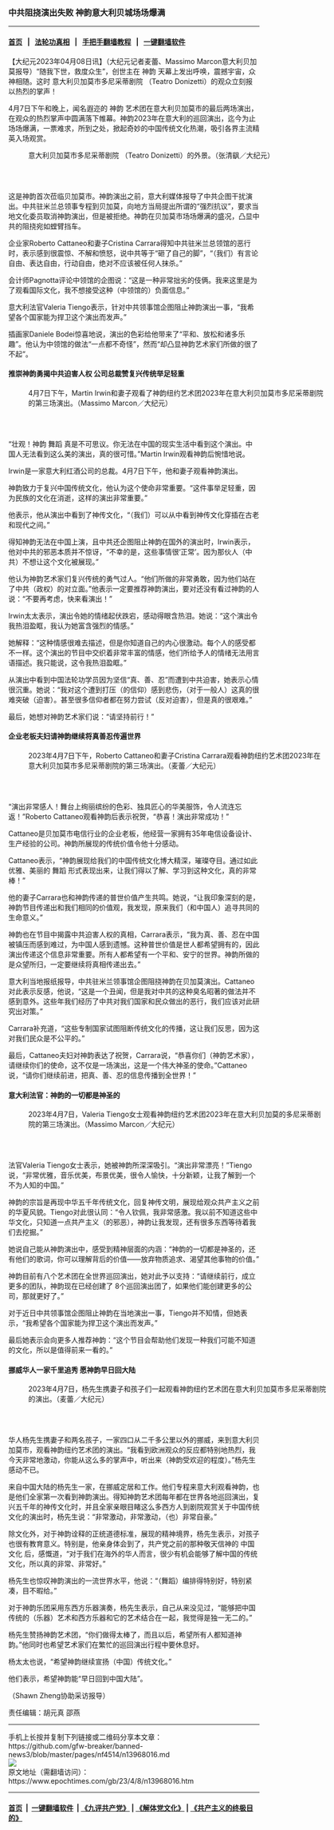 ### 中共阻挠演出失败 神韵意大利贝城场场爆满
------------------------

#### [首页](https://github.com/gfw-breaker/banned-news3/blob/master/README.md) &nbsp;&nbsp;|&nbsp;&nbsp; [法轮功真相](https://github.com/begood0513/basic/blob/master/README.md)  &nbsp;&nbsp;|&nbsp;&nbsp; [手把手翻墙教程](https://github.com/gfw-breaker/guides/wiki)  &nbsp;&nbsp;|&nbsp;&nbsp; [一键翻墙软件](https://github.com/gfw-breaker/nogfw/blob/master/README.md)  



<div><p>
 【大纪元2023年04月08日讯】（大纪元记者麦蕾、Massimo Marcon意大利贝加莫报导）“随我下世，救度众生”，创世主在
 <ok href="https://www.epochtimes.com/gb/tag/%E7%A5%9E%E9%9F%B5.html">
  神韵
 </ok>
 天幕上发出呼唤，震撼宇宙，众神相随。这时
 <ok href="https://www.epochtimes.com/gb/tag/%E6%84%8F%E5%A4%A7%E5%88%A9%E8%B4%9D%E5%8A%A0%E8%8E%AB%E5%B8%82%E5%A4%9A%E5%B0%BC%E9%87%87%E8%92%82%E5%89%A7%E9%99%A2.html">
  意大利贝加莫市多尼采蒂剧院
 </ok>
 （Teatro Donizetti）的观众立刻报以热烈的掌声！
</p>
<p>
 4月7日下午和晚上，闻名遐迩的
 <ok href="https://www.epochtimes.com/gb/tag/%E7%A5%9E%E9%9F%B5.html">
  神韵
 </ok>
 艺术团在意大利贝加莫市的最后两场演出，在观众的热烈掌声中圆满落下帷幕。神韵2023年在意大利的巡回演出，迄今为止场场爆满，一票难求，所到之处，掀起奇妙的中国传统文化热潮，吸引各界主流精英入场观赏。
</p>
<figure aria-describedby="caption-attachment-13968044" class="wp-caption aligncenter" id="attachment_13968044" style="width: 600px">
 <ok href="https://i.epochtimes.com/assets/uploads/2023/04/id13968044-230405193259100731.jpg" target="_blank">
  <img alt="" class="size-large wp-image-13968044" src="https://i.epochtimes.com/assets/uploads/2023/04/id13968044-230405193259100731-600x400.jpg" title=""/>
 </ok>
 <br/><figcaption class="wp-caption-text" id="caption-attachment-13968044">
  <ok href="https://www.epochtimes.com/gb/tag/%E6%84%8F%E5%A4%A7%E5%88%A9%E8%B4%9D%E5%8A%A0%E8%8E%AB%E5%B8%82%E5%A4%9A%E5%B0%BC%E9%87%87%E8%92%82%E5%89%A7%E9%99%A2.html">
   意大利贝加莫市多尼采蒂剧院
  </ok>
  （Teatro Donizetti）的外景。（张清飖／大纪元）
 </figcaption><br/>
</figure><br/>
<p>
 这是神韵首次莅临贝加莫市。神韵演出之前，意大利媒体报导了中共企图干扰演出。中共驻米兰总领事专程到贝加莫，向地方当局提出所谓的“强烈抗议”，要求当地文化委员取消神韵演出，但是被拒绝。神韵在贝加莫市场场爆满的盛况，凸显中共的阻挠宛如螳臂挡车。
</p>
<p>
 企业家Roberto Cattaneo和妻子Cristina Carrara得知中共驻米兰总领馆的恶行时，表示感到很震惊、不解和愤怒，说中共等于“砸了自己的脚”，“（我们）有言论自由、表达自由，行动自由，绝对不应该被任何人抹杀。”
</p>
<p>
 会计师Pagnotta评论中领馆的企图说：“这是一种非常拙劣的伎俩。我来这里是为了观看国际文化，我不想接受这种（中领馆的）负面信息。”
</p>
<p>
 意大利法官Valeria Tiengo表示，针对中共领事馆企图阻止神韵演出一事，“我希望各个国家能为捍卫这个演出而发声。”
</p>
<p>
 插画家Daniele Bodei惊喜地说，演出的色彩给他带来了“平和、放松和诸多乐趣”。他认为中领馆的做法“一点都不奇怪”，然而“却凸显神韵艺术家们所做的很了不起”。
</p>
<h4>
 推崇神韵勇揭中共迫害人权 公司总裁赞复兴传统举足轻重
</h4>
<figure aria-describedby="caption-attachment-13968046" class="wp-caption aligncenter" id="attachment_13968046" style="width: 600px">
 <ok href="https://i.epochtimes.com/assets/uploads/2023/04/id13968046-230407123824100101.jpg" target="_blank">
  <img alt="" class="size-large wp-image-13968046" src="https://i.epochtimes.com/assets/uploads/2023/04/id13968046-230407123824100101-600x400.jpg" title=""/>
 </ok>
 <br/><figcaption class="wp-caption-text" id="caption-attachment-13968046">
  4月7日下午，Martin Irwin和妻子观看了神韵纽约艺术团2023年在意大利贝加莫市多尼采蒂剧院的第三场演出。（Massimo Marcon／大纪元）
 </figcaption><br/>
</figure><br/>
<p>
 “壮观！神韵
 <ok href="https://www.epochtimes.com/gb/tag/%E8%88%9E%E8%B9%88.html">
  舞蹈
 </ok>
 真是不可思议。你无法在中国的现实生活中看到这个演出。中国人无法看到这么美的演出，真的很可惜。”Martin Irwin观看神韵后惋惜地说。
</p>
<p>
 Irwin是一家意大利红酒公司的总裁。4月7日下午，他和妻子观看神韵演出。
</p>
<p>
 神韵致力于复兴中国传统文化，他认为这个使命非常重要。“这件事举足轻重，因为民族的文化在消逝，这样的演出非常重要。”
</p>
<p>
 他表示，他从演出中看到了神传文化，“（我们）可以从中看到神传文化穿插在古老和现代之间。”
</p>
<p>
 得知神韵无法在中国上演，且中共还企图阻止神韵在国外的演出时，Irwin表示，他对中共的邪恶本质并不惊讶，“不幸的是，这些事情很‘正常’。因为那伙人（中共）不想让这个文化被展现。”
</p>
<p>
 他认为神韵艺术家们复兴传统的勇气过人。“他们所做的非常勇敢，因为他们站在了中共（政权）的对立面。”他表示一定要推荐神韵演出，要对还没有看过神韵的人说：“不要再考虑，快来看演出！”
</p>
<p>
 Irwin太太表示，演出令她的情绪起伏跌宕，感动得眼含热泪。她说：“这个演出令我热泪盈眶，我认为她富含强烈的情感。”
</p>
<p>
 她解释：“这种情感很难去描述，但是你知道自己的内心很激动。每个人的感受都不一样。这个演出的节目中交织着非常丰富的情感，他们所给予人的情绪无法用言语描述。我只能说，这令我热泪盈眶。”
</p>
<p>
 从演出中看到中国法轮功学员因为坚信“真、善、忍”而遭到中共迫害，她表示心情很沉重。她说：“我对这个遭到打压（的信仰）感到悲伤，（对于一般人）这真的很难突破（迫害）。甚至很多信仰者都在努力尝试（反对迫害），但是真的很艰难。”
</p>
<p>
 最后，她想对神韵艺术家们说：“请坚持前行！”
</p>
<h4>
 企业老板夫妇请神韵继续将真善忍传遍世界
</h4>
<figure aria-describedby="caption-attachment-13968048" class="wp-caption aligncenter" id="attachment_13968048" style="width: 600px">
 <ok href="https://i.epochtimes.com/assets/uploads/2023/04/id13968048-230407123829100101.jpg" target="_blank">
  <img alt="" class="size-large wp-image-13968048" src="https://i.epochtimes.com/assets/uploads/2023/04/id13968048-230407123829100101-600x400.jpg" title=""/>
 </ok>
 <br/><figcaption class="wp-caption-text" id="caption-attachment-13968048">
  2023年4月7日下午，Roberto Cattaneo和妻子Cristina Carrara观看神韵纽约艺术团2023年在意大利贝加莫市多尼采蒂剧院的第三场演出。（麦蕾／大纪元）
 </figcaption><br/>
</figure><br/>
<p>
 “演出非常感人！舞台上绚丽缤纷的色彩、独具匠心的华美服饰，令人流连忘返！”Roberto Cattaneo观看神韵后表示祝贺，“恭喜！演出非常成功！”
</p>
<p>
 Cattaneo是贝加莫市电信行业的企业老板，他经营一家拥有35年电信设备设计、生产经验的公司。神韵所展现的传统价值令他十分感动。
</p>
<p>
 Cattaneo表示，“神韵展现给我们的中国传统文化博大精深，璀璨夺目。通过如此优雅、美丽的
 <ok href="https://www.epochtimes.com/gb/tag/%E8%88%9E%E8%B9%88.html">
  舞蹈
 </ok>
 形式表现出来，让我们得以了解、学习到这种文化，真的非常棒！”
</p>
<p>
 他的妻子Carrara也和神韵传递的普世价值产生共鸣。她说，“让我印象深刻的是，神韵节目传递出和我们相同的价值观，我发现，原来我们（和中国人）追寻共同的生命意义。”
</p>
<p>
 神韵也在节目中揭露中共迫害人权的真相，Carrara表示，“我为真、善、忍在中国被镇压而感到难过，为中国人感到遗憾。这种普世价值是世人都希望拥有的，因此演出传递这个信息非常重要。所有人都希望有一个平和、安宁的世界。神韵所做的是众望所归，一定要继续将真相传递出去。”
</p>
<p>
 意大利当地报纸报导，中共驻米兰领事馆企图阻挠神韵在贝加莫演出。Cattaneo对此表示反感，他说，“这是一个丑闻，但是我对中共的这种臭名昭著的做法并不感到意外。这些年我们经历了中共对我们国家和民众做出的恶行，我们应该对此研究出对策。”
</p>
<p>
 Carrara补充道，“这些专制国家试图阻断传统文化的传播，这让我们反思，因为这对我们民众是不公平的。”
</p>
<p>
 最后，Cattaneo夫妇对神韵表达了祝贺，Carrara说，“恭喜你们（神韵艺术家），请继续你们的使命，这不仅是一场演出，这是一个伟大神圣的使命。”Cattaneo说，“请你们继续前进，把真、善、忍的信息传播到全世界！”
</p>
<h4>
 意大利法官：神韵的一切都是神圣的
</h4>
<figure aria-describedby="caption-attachment-13968050" class="wp-caption aligncenter" id="attachment_13968050" style="width: 600px">
 <ok href="https://i.epochtimes.com/assets/uploads/2023/04/id13968050-2304071801382124.jpg" target="_blank">
  <img alt="" class="size-large wp-image-13968050" src="https://i.epochtimes.com/assets/uploads/2023/04/id13968050-2304071801382124-600x400.jpg" title=""/>
 </ok>
 <br/><figcaption class="wp-caption-text" id="caption-attachment-13968050">
  2023年4月7日，Valeria Tiengo女士观看神韵纽约艺术团2023年在意大利贝加莫的多尼采蒂剧院的第三场演出。（Massimo Marcon／大纪元）
 </figcaption><br/>
</figure><br/>
<p>
 法官Valeria Tiengo女士表示，她被神韵所深深吸引。“演出非常漂亮！”Tiengo说，“非常优雅，音乐优美，布景优美，很令人愉快，十分新颖，让我了解到一个不为人知的中国。”
</p>
<p>
 神韵的宗旨是再现中华五千年传统文化，回复神传文明，展现给观众共产主义之前的华夏风貌。Tiengo对此很认同：“令人钦佩，我非常感激。我以前不知道这些中华文化，只知道一点共产主义（的邪恶），神韵让我发现，还有很多东西等待着我们去挖掘。”
</p>
<p>
 她说自己能从神韵演出中，感受到精神层面的内涵：“神韵的一切都是神圣的，还有他们的歌词，你可以理解背后的价值——放弃物质追求、渴望其他事物的价值。”
</p>
<p>
 神韵目前有八个艺术团在全世界巡回演出，她对此予以支持：“请继续前行，成立更多的团队，神韵现在已经创建了 8个巡回演出团了，如果他们能创建更多的公司，那就更好了。”
</p>
<p>
 对于近日中共领事馆企图阻止神韵在当地演出一事，Tiengo并不知情，但她表示，“我希望各个国家能为捍卫这个演出而发声。”
</p>
<p>
 最后她表示会向更多人推荐神韵：“这个节目会帮助他们发现一种我们可能不知道的文化，所以是值得前来一看的。”
</p>
<h4>
 挪威华人一家千里追秀 愿神韵早日回大陆
</h4>
<figure aria-describedby="caption-attachment-13968053" class="wp-caption aligncenter" id="attachment_13968053" style="width: 600px">
 <ok href="https://i.epochtimes.com/assets/uploads/2023/04/id13968053-230407123835100101.jpg" target="_blank">
  <img alt="" class="size-large wp-image-13968053" src="https://i.epochtimes.com/assets/uploads/2023/04/id13968053-230407123835100101-600x400.jpg" title=""/>
 </ok>
 <br/><figcaption class="wp-caption-text" id="caption-attachment-13968053">
  2023年4月7日，杨先生携妻子和孩子们一起观看神韵纽约艺术团在意大利贝加莫市多尼采蒂剧院的演出。（麦蕾／大纪元）
 </figcaption><br/>
</figure><br/>
<p>
 华人杨先生携妻子和两名孩子，一家四口从二千多公里以外的挪威，来到意大利贝加莫市，观看神韵纽约艺术团的演出。“我看到欧洲观众的反应都特别地热烈，我今天非常地激动，你能从这么多的掌声中，听出来（神韵受欢迎的程度）。”杨先生感动不已。
</p>
<p>
 来自中国大陆的杨先生一家，在挪威定居和工作。他们专程来意大利观看神韵，也是他们全家第一次看到神韵演出。得知神韵艺术团每年都在世界各地巡回演出，复兴五千年的神传文化时，并且全家亲眼目睹这么多西方人到剧院观赏关于中国传统文化的演出时，杨先生说：“非常激动，非常激动，（也）非常自豪。”
</p>
<p>
 除文化外，对于神韵诠释的正统道德标准，展现的精神境界，杨先生表示，对孩子也很有教育意义。特别是，他亲身体会到了，共产党之前的那种敬天信神的
 <ok href="https://www.epochtimes.com/gb/tag/%E4%B8%AD%E5%9B%BD%E6%96%87%E5%8C%96.html">
  中国文化
 </ok>
 后，感慨道，“对于我们在海外的华人而言，很少有机会能够了解中国的传统文化，所以真的非常、非常好。”
</p>
<p>
 杨先生也惊叹神韵演出的一流世界水平，他说：“（舞蹈）编排得特别好，特别紧凑，目不暇给。”
</p>
<p>
 对于神韵乐团采用东西方乐器演奏，杨先生表示，自己从来没见过，“能够把中国传统的（乐器）艺术和西方乐器和它的艺术结合在一起，我觉得是独一无二的。”
</p>
<p>
 杨先生赞扬神韵艺术团，“你们做得太棒了，而且以后，希望所有人都知道神韵。”他同时也希望艺术家们在繁忙的巡回演出行程中要休息好。
</p>
<p>
 杨太太也说，“希望神韵继续宣扬（中国）传统文化。”
</p>
<p>
 他们表示，希望神韵能“早日回到中国大陆”。
</p>
<p>
 （Shawn Zheng协助采访报导）
</p>
<p>
 责任编辑：胡元真 邵燕
</p>
</div>
<hr/>
手机上长按并复制下列链接或二维码分享本文章：<br/>
https://github.com/gfw-breaker/banned-news3/blob/master/pages/nf4514/n13968016.md <br/>
<a href='https://github.com/gfw-breaker/banned-news3/blob/master/pages/nf4514/n13968016.md'><img src='https://github.com/gfw-breaker/banned-news3/blob/master/pages/nf4514/n13968016.md.png'/></a> <br/>
原文地址（需翻墙访问）：https://www.epochtimes.com/gb/23/4/8/n13968016.htm


------------------------
#### [首页](https://github.com/gfw-breaker/banned-news3/blob/master/README.md) &nbsp;|&nbsp; [一键翻墙软件](https://github.com/gfw-breaker/nogfw/blob/master/README.md) &nbsp;| [《九评共产党》](https://github.com/gfw-breaker/9ping.md/blob/master/README.md#九评之一评共产党是什么) | [《解体党文化》](https://github.com/gfw-breaker/jtdwh.md/blob/master/README.md) | [《共产主义的终极目的》](https://github.com/gfw-breaker/gczydzjmd.md/blob/master/README.md)


<img src='http://gfw-breaker.win/banned-news3/pages/nf4514/n13968016.md' width='0px' height='0px'/>